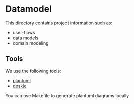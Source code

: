 # Datamodel

This directory contains project information such as:

+ user-flows
+ data models
+ domain modeling

## Tools

We use the following tools:

+ [plantuml](http://plantuml.com)
+ [deskle](https://deskle.com)

You can use Makefile to generate plantuml diagrams locally
